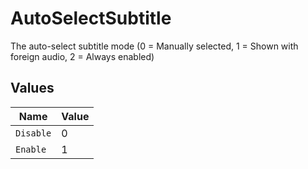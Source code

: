 # AutoSelectSubtitle

The auto-select subtitle mode (0 = Manually selected, 1 = Shown with foreign audio, 2 = Always enabled)


## Values

| Name      | Value     |
| --------- | --------- |
| `Disable` | 0         |
| `Enable`  | 1         |